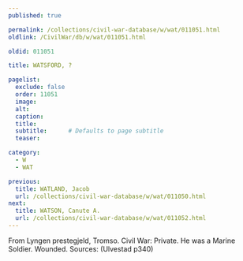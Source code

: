 ```yaml
---
published: true

permalink: /collections/civil-war-database/w/wat/011051.html
oldlink: /CivilWar/db/w/wat/011051.html

oldid: 011051

title: WATSFORD, ?

pagelist:
  exclude: false
  order: 11051
  image: 
  alt:
  caption:
  title:
  subtitle:      # Defaults to page subtitle
  teaser:

category: 
  - W 
  - WAT

previous:
  title: WATLAND, Jacob
  url: /collections/civil-war-database/w/wat/011050.html  
next:
  title: WATSON, Canute A.
  url: /collections/civil-war-database/w/wat/011052.html   
---
```

From Lyngen prestegjeld, Tromso. Civil War: Private. He was a Marine Soldier. Wounded. Sources: (Ulvestad p340)
